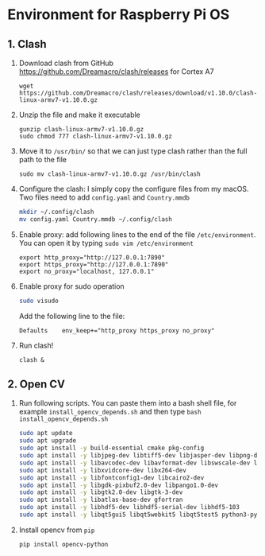# Environment for Raspberry Pi OS

## 1. Clash

1. Download clash from GitHub https://github.com/Dreamacro/clash/releases for Cortex A7

   ```shell
   wget https://github.com/Dreamacro/clash/releases/download/v1.10.0/clash-linux-armv7-v1.10.0.gz
   ```

2. Unzip the file and make it executable

   ```shell
   gunzip clash-linux-armv7-v1.10.0.gz
   sudo chmod 777 clash-linux-armv7-v1.10.0.gz
   ```

3. Move it to `/usr/bin/` so that we can just type clash rather than the full path to the file

   ```
   sudo mv clash-linux-armv7-v1.10.0.gz /usr/bin/clash
   ```

4. Configure the clash: I simply copy the configure files from my macOS. Two files need to add `config.yaml` and `Country.mmdb`

   ```sh
   mkdir ~/.config/clash
   mv config.yaml Country.mmdb ~/.config/clash
   ```

5. Enable proxy: add following lines to the end of the file `/etc/environment`. You can open it by typing `sudo vim /etc/environment`

   ```shell
   export http_proxy="http://127.0.0.1:7890"
   export https_proxy="http://127.0.0.1:7890"
   export no_proxy="localhost, 127.0.0.1"
   ```

6. Enable proxy for sudo operation

   ```sh
   sudo visudo
   ```

   Add the following line to the file:

   ```shell
   Defaults    env_keep+="http_proxy https_proxy no_proxy"
   ```

7. Run clash!

   ```shell
   clash &
   ```

## 2. Open CV

1. Run following scripts. You can paste them into a bash shell file, for example `install_opencv_depends.sh` and then type `bash install_opencv_depends.sh `

   ```sh
   sudo apt update
   sudo apt upgrade
   sudo apt install -y build-essential cmake pkg-config
   sudo apt install -y libjpeg-dev libtiff5-dev libjasper-dev libpng-dev
   sudo apt install -y libavcodec-dev libavformat-dev libswscale-dev libv4l-dev
   sudo apt install -y libxvidcore-dev libx264-dev
   sudo apt install -y libfontconfig1-dev libcairo2-dev
   sudo apt install -y libgdk-pixbuf2.0-dev libpango1.0-dev
   sudo apt install -y libgtk2.0-dev libgtk-3-dev
   sudo apt install -y libatlas-base-dev gfortran
   sudo apt install -y libhdf5-dev libhdf5-serial-dev libhdf5-103
   sudo apt install -y libqt5gui5 libqt5webkit5 libqt5test5 python3-pyqt5
   ```

2. Install opencv from `pip`

   ```shell
   pip install opencv-python
   ```

   

